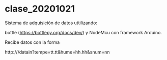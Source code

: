 # clase_20201021

Sistema de adquisición de datos uttilizando:

bottle (https://bottlepy.org/docs/dev/) y NodeMcu con framework Arduino.

Recibe datos con la forma 

http://<servidor>/datain?tempe=tt.tt&hume=hh.hh&snum=nn

